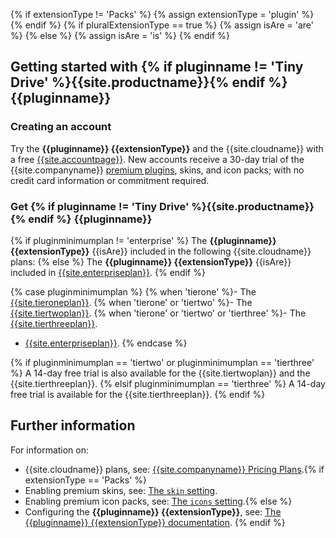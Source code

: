 {% if extensionType != 'Packs' %}
{% assign extensionType = 'plugin' %}
{% endif %}
{% if pluralExtensionType == true %}
{% assign isAre = 'are' %}
{% else %}
{% assign isAre = 'is' %}
{% endif %}
## Getting started with {% if pluginname != 'Tiny Drive' %}{{site.productname}}{% endif %} {{pluginname}}

### Creating an account

Try the **{{pluginname}} {{extensionType}}** and the {{site.cloudname}} with a free [{{site.accountpage}}]({{site.accountsignup}}). New accounts receive a 30-day trial of the {{site.companyname}} [premium plugins]({{site.plugindirectory}}), skins, and icon packs; with no credit card information or commitment required.

### Get {% if pluginname != 'Tiny Drive' %}{{site.productname}}{% endif %} {{pluginname}}

{% if pluginminimumplan != 'enterprise' %}
The **{{pluginname}} {{extensionType}}** {{isAre}} included in the following {{site.cloudname}} plans:
{% else %}
The **{{pluginname}} {{extensionType}}** {{isAre}} included in [{{site.enterpriseplan}}]({{site.pricingpage}}).
{% endif %}

{% case pluginminimumplan %}
{% when 'tierone' %}- The [{{site.tieroneplan}}]({{site.pricingpage}}).
{% when 'tierone' or 'tiertwo' %}- The [{{site.tiertwoplan}}]({{site.pricingpage}}).
{% when 'tierone' or 'tiertwo' or 'tierthree' %}- The [{{site.tierthreeplan}}]({{site.pricingpage}}).
- [{{site.enterpriseplan}}]({{site.pricingpage}}).
{% endcase %}

{% if pluginminimumplan == 'tiertwo' or pluginminimumplan == 'tierthree' %}
A 14-day free trial is also available for the {{site.tiertwoplan}} and the {{site.tierthreeplan}}.
{% elsif pluginminimumplan == 'tierthree' %}
A 14-day free trial is available for the {{site.tierthreeplan}}.
{% endif %}

## Further information

For information on:

- {{site.cloudname}} plans, see: [{{site.companyname}} Pricing Plans]({{site.pricingpage}}).{% if extensionType == 'Packs' %}
- Enabling premium skins, see: [The `skin` setting]({{site.baseurl}}/configure/editor-appearance/#skin).
- Enabling premium icon packs, see: [The `icons` setting]({{site.baseurl}}/configure/editor-appearance/#icons).{% else %}
- Configuring the **{{pluginname}} {{extensionType}}**, see: [The {{pluginname}} {{extensionType}} documentation]({{site.baseurl}}/plugins/premium/{{plugindocspage}}/).
{% endif %}
